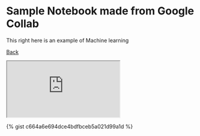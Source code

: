 # Sample Notebook made from Google Collab

This right here is an example of Machine learning   

[Back](readme.md)
<iframe src="https://share.streamlit.io/daddyawesome/data-app/main/app.py" title="My Collection of Streamlit Apps"></iframe>

{% gist c664a6e694dce4bdfbceb5a021d99a1d %}
